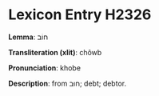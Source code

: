 # Lexicon Entry H2326

**Lemma**: חוֹב

**Transliteration (xlit)**: chôwb

**Pronunciation**: khobe

**Description**:
from חוּב; debt; debtor.
